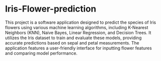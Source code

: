 # Iris-Flower-prediction
This project is a software application designed to predict the species of Iris flowers using various machine learning algorithms, including K-Nearest Neighbors (KNN), Naive Bayes, Linear Regression, and Decision Trees. It utilizes the Iris dataset to train and evaluate these models, providing accurate predictions based on sepal and petal measurements. The application features a user-friendly interface for inputting flower features and comparing model performance.
